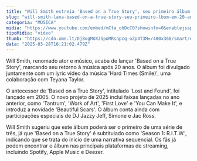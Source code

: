 ```yaml
---
title: "Will Smith estreia 'Based on a True Story', seu primeiro álbum em duas décadas"
slug: "will-smith-lana-based-on-a-true-story-seu-primeiro-lbum-em-20-anos"
categoria: "MÚSICA"
midia: "https://www.youtube.com/embed/mCta_ohDcC0?showinfo=0&enablejsapi=1"
tipoMidia: "video"
thumb: "https://cdn.ome.lt/Dj8ogMUXJSpoMRsapcq-oZp4T3M=/480x360/smart/extras/conteudos/omelete_THUMB_-_2025-03-28T120838.662.png"
data: "2025-03-28T16:21:02.479Z"
---
```


Will Smith, renomado ator e músico, acaba de lançar 'Based on a True Story', marcando seu retorno à música após 20 anos. O álbum foi divulgado juntamente com um lyric video da música 'Hard Times (Smile)', uma colaboração com Teyana Taylor.

O antecessor de 'Based on a True Story', intitulado 'Lost and Found', foi lançado em 2005. O novo projeto de 2025 inclui faixas lançadas no ano anterior, como 'Tantrum', 'Work of Art', 'First Love' e 'You Can Make It', e introduz a novidade 'Beautiful Scars'. O álbum conta ainda com participações especiais de DJ Jazzy Jeff, Simone e Jac Ross.

Will Smith sugeriu que este álbum poderá ser o primeiro de uma série de três, já que 'Based on a True Story' é subtitulado como 'Season 1: R.I.T.W.', indicando que se trata do início de uma narrativa sequencial. Os fãs já podem encontrar o álbum nas principais plataformas de streaming, incluindo Spotify, Apple Music e Deezer.